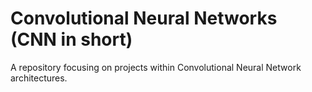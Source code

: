 # Convolutional Neural Networks (**CNN** in short)

A repository focusing on projects within Convolutional Neural Network architectures.
